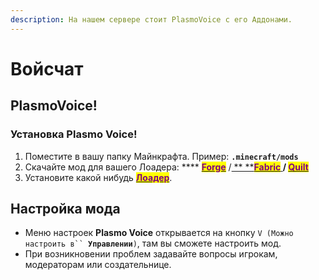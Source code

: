```yaml
---
description: На нашем сервере стоит PlasmoVoice с его Аддонами.
---
```


# Войсчат

## PlasmoVoice!

### Установка Plasmo Voice!

1. Поместите в вашу папку Майнкрафта. Пример: **`.minecraft/mods`**
2. Скачайте мод для вашего Лоадера: **** [<mark style="color:purple;">**Forge**</mark>](https://modrinth.com/plugin/plasmo-voice/changelog?g=1.19.3\&l=forge) /[ ** **<mark style="color:purple;">**Fabric**</mark>](https://modrinth.com/plugin/plasmo-voice/changelog?l=fabric\&g=1.19.3)<mark style="color:purple;">****</mark>[ <mark style="color:purple;"></mark> ](https://modrinth.com/mod/replaymod/changelog?l=fabric\&g=1.19.3)/ [<mark style="color:purple;">**Quilt**</mark>](https://modrinth.com/plugin/plasmo-voice/changelog?l=fabric\&g=1.19.3)<mark style="color:purple;">****</mark>
3. Установите какой нибудь <mark style="color:purple;"></mark> [<mark style="color:purple;">**Лоадер**</mark>](../dopolnitelnye-mody/start-moddinga.md).

## Настройка мода

* Меню настроек **Plasmo Voice** открывается на кнопку `V (Можно настроить в`` `**`Управлении`**`)`, там вы сможете настроить мод.
* При возникновении проблем задавайте вопросы игрокам, модераторам или создательнице.
